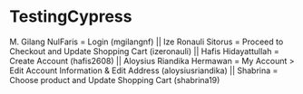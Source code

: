 # TestingCypress

M. Gilang NulFaris = Login (mgilangnf) 
|| Ize Ronauli Sitorus = Proceed to Checkout and Update Shopping Cart (izeronauli)
|| Hafis Hidayattullah = Create Account (hafis2608)
|| Aloysius Riandika Hermawan = My Account > Edit Account Information & Edit Address (aloysiusriandika)
|| Shabrina = Choose product and Update Shopping Cart (shabrina19)
